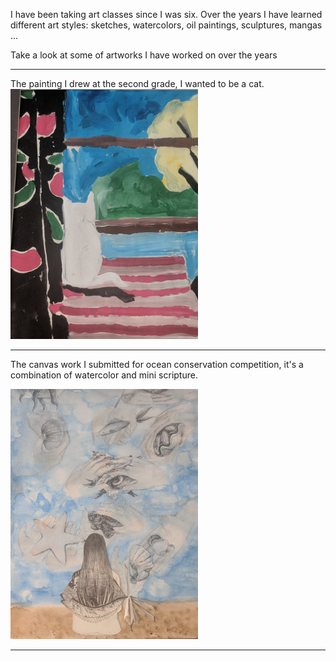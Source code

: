 I have been taking art classes since I was six.  Over the years I have learned different art styles: sketches, watercolors, oil paintings, sculptures, mangas ...

Take a look at some of artworks I have worked on over the years

****

The painting I drew at the second grade, I wanted to be a cat.
<img src="paintings/IMG_20181003_124459.jpg" width="300" height="400" />


****

The canvas work I submitted for ocean conservation competition, it's a combination of watercolor and mini scripture.

<img src="paintings/IMG_20181003_124548.jpg" width="300" height="400" />

****

